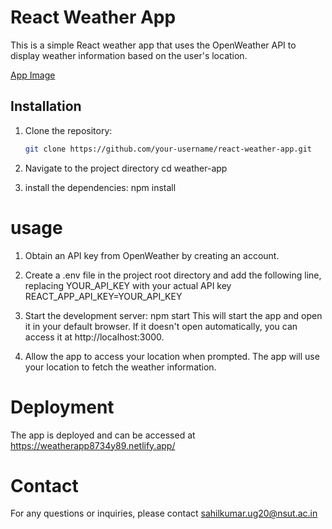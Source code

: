 # React Weather App

This is a simple React weather app that uses the OpenWeather API to display weather information based on the user's location.

[App Image](../../../Pictures/Screenshots/Screenshot%20(5).png)

## Installation

1. Clone the repository:

   ```bash
   git clone https://github.com/your-username/react-weather-app.git


2. Navigate to the project directory
    cd weather-app

3. install the dependencies:
    npm install



# usage
1. Obtain an API key from OpenWeather by creating an account.
2. Create a .env file in the project root directory and add the following line, replacing YOUR_API_KEY with your actual API key
REACT_APP_API_KEY=YOUR_API_KEY
3. Start the development server:
  npm start
This will start the app and open it in your default browser. If it doesn't open automatically, you can access it at http://localhost:3000.

4. Allow the app to access your location when prompted. The app will use your location to fetch the weather information.


# Deployment
The app is deployed and can be accessed at https://weatherapp8734y89.netlify.app/


# Contact
For any questions or inquiries, please contact sahilkumar.ug20@nsut.ac.in

